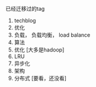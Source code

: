 已经迁移过的tag
1. techblog
2. 优化
3. 负载， 负载均衡， load balance
4. 算法
5. 优化 [大多是hadoop]
6. LRU  
7. 异步化    
8. 架构  
9. 分布式 [要看，还没看]  
